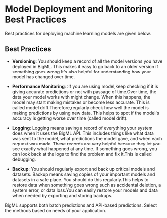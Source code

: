 # Model Deployment and Monitoring Best Practices

Best practices for deploying machine learning models are given below.

## Best Practices

- **Versioning**: You should keep a record of all the model versions you have deployed in BigML. This makes it easy to go back to an older version if something goes wrong.It's also helpful for understanding how your model has changed over time.
  
- **Performance Monitoring**: :If you are using model,keep checking if it is giving accurate predictions or not with passage of time.Over time, the data your model works with might change. When this happens, the model may start making mistakes or become less accurate. This is called model drift.Therefore,regularly check how well the model is making predictions by using new data. This helps to spot if the model's accuracy is getting worse over time (called model drift).

- **Logging**: Logging means saving a record of everything your system does when it uses the BigML API. This includes things like what data was sent to the model, what predictions the model gave, and when each request was made. These records are very helpful because they let you see exactly what happened at any time. If something goes wrong, you can look back at the logs to find the problem and fix it.This is called debugging.
 
- **Backup**: You should regularly export and back up critical models and datasets.
Backup means saving copies of your important models and datasets in a safe place. You should do this regularly.This helps to restore data when something goes wrong such as accidental deletion, a system error, or data loss.You can easily restore your models and data when needed by exporting and storing backups.

BigML supports both batch predictions and API-based predictions. Select the methods based on  needs of your application.
